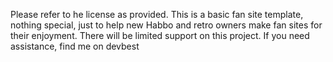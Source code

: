 Please refer to he license as provided. This is a basic fan site template, nothing special, just to help new Habbo and retro owners make fan sites for their enjoyment. There will be limited support on this project. If you need assistance, find me on devbest 
